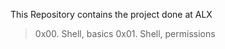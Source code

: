 This Repository contains the project done at ALX



> 0x00. Shell, basics
> 0x01. Shell, permissions
